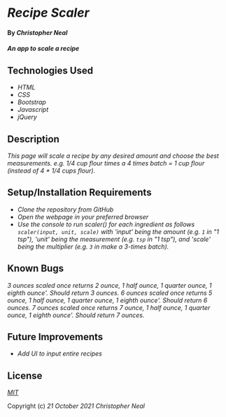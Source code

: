 # _Recipe Scaler_

#### By _**Christopher Neal**_

#### _An app to scale a recipe_

## Technologies Used

* _HTML_
* _CSS_
* _Bootstrap_
* _Javascript_
* _jQuery_

## Description

_This page will scale a recipe by any desired amount and choose the best measurements. e.g. 1/4 cup flour times a 4 times batch = 1 cup flour (instead of 4 * 1/4 cups flour)._

## Setup/Installation Requirements

* _Clone the repository from GitHub_
* _Open the webpage in your preferred browser_
* _Use the console to run scaler() for each ingredient as follows `scaler(input, unit, scale)` with 'input' being the amount (e.g. `1` in "1 tsp"), 'unit' being the measurement (e.g. `tsp` in "1 tsp"), and 'scale' being the multiplier (e.g. `3` in make a 3-times batch)._

## Known Bugs

_3 ounces scaled once returns 2 ounce, 1 half ounce, 1 quarter ounce, 1 eighth ounce'.  Should return 3 ounces._
_6 ounces scaled once returns 5 ounce, 1 half ounce, 1 quarter ounce, 1 eighth ounce'.  Should return 6 ounces._
_7 ounces scaled once returns 7 ounce, 1 half ounce, 1 quarter ounce, 1 eighth ounce'.  Should return 7 ounces._

## Future Improvements

* _Add UI to input entire recipes_

## License

_[MIT](https://opensource.org/licenses/MIT)_

Copyright (c) _21 October 2021_ _Christopher Neal_